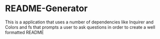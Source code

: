 # README-Generator
This is a application that uses a number of dependencies like Inquirer and Colors and fs that prompts a user to ask questions in order to create a well formatted README

